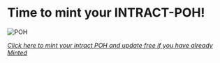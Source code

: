 # Time to mint your INTRACT-POH!

![POH](https://github.com/user-attachments/assets/14d5a901-a1f4-4fbf-aed9-c5b8098af55e)

*[Click here to mint your intract POH and update free if you have already Minted](https://persona.intract.io/proof-of-humanity?pohReferralCode=4Im5o3 
)*
